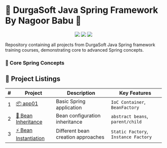 # 🚀 DurgaSoft Java Spring Framework By Nagoor Babu 🚀

<!--
![Spring Framework](https://img.shields.io/badge/Spring-6DB33F?style=for-the-badge&logo=spring&logoColor=white)
![Java](https://img.shields.io/badge/Java-ED8B00?style=for-the-badge&logo=openjdk&logoColor=white)
![Maven](https://img.shields.io/badge/Maven-C71A36?style=for-the-badge&logo=apache-maven)
-->
<div align="center">
  <img src="https://img.shields.io/badge/Spring-6DB33F?style=for-the-badge&logo=spring&logoColor=white" />
  <img src="https://img.shields.io/badge/Java-17-ED8B00?style=for-the-badge&logo=openjdk&logoColor=white" />
  <img src="https://img.shields.io/badge/Maven-C71A36?style=for-the-badge&logo=apache-maven" />
</div>


Repository containing all projects from DurgaSoft Java Spring framework training courses, demonstrating core to advanced Spring concepts.

### 🧩 Core Spring Concepts     

## 📂 Project Listings  
| #  | Project | Description | Key Features |
|----|---------|-------------|--------------|
| 1  | [📦 app01](app01/) | Basic Spring application | `IoC Container`, `BeanFactory` |
| 2  | [🧬 Bean Inheritance](beanInheritance/) | Bean configuration inheritance | `abstract beans`, `parent/child` |
| 3  | [⚡ Bean Instantiation](BeanInstantiation/) | Different bean creation approaches | `Static Factory`, `Instance Factory` |



